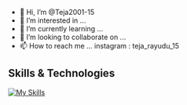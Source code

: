 - 👋 Hi, I’m @Teja2001-15
- 👀 I’m interested in ...
- 🌱 I’m currently learning ...
- 💞️ I’m looking to collaborate on ...
- 📫 How to reach me ... instagram : teja_rayudu_15


## Skills & Technologies

[![My Skills](https://skillicons.dev/icons?i=java,spring,html,css,js,mongodB,react,git,github,linux,mysql,docker,aws,gcp&perline=8)](https://skillicons.dev)


<!---
Teja2001-15/Teja2001-15 is a ✨ special ✨ repository because its `README.md` (this file) appears on your GitHub profile.
You can click the Preview link to take a look at your changes.
--->

